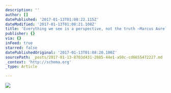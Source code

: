 ```yaml
---
description: ''
author: []
datePublished: '2017-01-13T01:08:22.115Z'
dateModified: '2017-01-13T01:08:21.108Z'
title: 'Everything we see is a perspective, not the truth ―Marcus Aurelius'
publisher: {}
via: {}
inFeed: true
starred: false
datePublishedOriginal: '2017-01-13T01:08:20.100Z'
sourcePath: _posts/2017-01-13-8703d431-2885-44e1-a50c-cd6655472227.md
_context: 'http://schema.org'
_type: Article

---
```

![](https://the-grid-user-content.s3-us-west-2.amazonaws.com/c5e14def-557c-4a27-a41b-f72c63dec425.png)